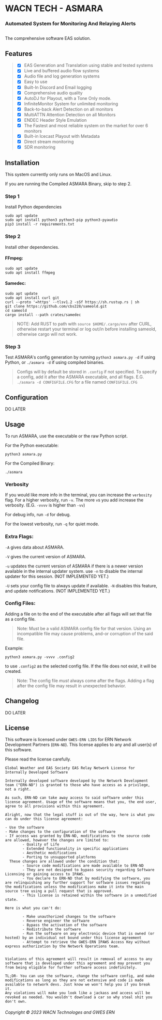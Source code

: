 # WACN TECH - ASMARA
### Automated System for Monitoring And Relaying Alerts

<IMG HERE WHEN AVAILABLE>

<STATS HERE WHEN AVAILABLE>

The comprehensive software EAS solution.

## Features
> - [x] EAS Generation and Translation using stable and tested systems
> - [x] Live and buffered audio flow systems
> - [x] Audio file and log generation systems
> - [x] Easy to use
> - [x] Built-In Discord and Email logging
> - [x] Comprehensive audio quality
> - [x] AutoDJ for Playout, with a Tone Only mode.
> - [x] InfiniteMonitor System for unlimited monitoring
> - [x] Back-to-back Alert Detection on all monitors
> - [x] MultiATTN Attention Detection on all Monitors
> - [x] ENDEC Header Style Emulation
> - [x] The Fastest and most reliable system on the market for over 6 monitors
> - [x] Built-in Icecast Playout with Metadata
> - [x] Direct stream monitoring
> - [x] SDR monitoring


## Installation
This system currently only runs on MacOS and Linux.

If you are running the Compiled ASMARA Binary, skip to step 2.

### Step 1
Install Python dependencies
```
sudo apt update
sudo apt install python3 python3-pip python3-pyaudio
pip3 install -r requirements.txt
```

### Step 2
Install other dependencies.
#### FFmpeg:
```
sudo apt update
sudo apt install ffmpeg
```
#### Samedec:
```
sudo apt update
sudo apt install curl git
curl --proto '=https' --tlsv1.2 -sSf https://sh.rustup.rs | sh
git clone https://github.com/cbs228/sameold.git
cd sameold
cargo install --path crates/samedec
```
> NOTE: Add RUST to path with `source $HOME/.cargo/env` after CURL, otherwise restart your terminal or log out/in before installing sameold, otherwise cargo will not work.

### Step 3
Test ASMARA's config generation by running
`python3 asmara.py -d` if using Python, or
`./asmara -d` if using compiled binaries.
> Configs will by default be stored in `.config` if not specified.
> To specify a config, add it after the ASMARA executable, and all flags.
> E.G. `./asmara -d CONFIGFILE.CFG` for a file named `CONFIGFILE.CFG`

## Configuration
DO LATER

## Usage
To run ASMARA, use the executable or the raw Python script.

For the Python executable:
```
python3 asmara.py
```
For the Compiled Binary:
```
./asmara
```

### Verbosity

If you would like more info in the terminal, you can increase the `verbosity` flag.
For a higher verbosity, run `-v`. The more `v`s you add increase the verbosity. (E.G. `-vvvv` is higher than `-vv`)

For debug info, run `-d` for debug.

For the lowest verbosity, run `-q` for quiet mode.

### Extra Flags:
`-A` gives data about ASMARA.

`-V` gives the current version of ASMARA.

`-u` updates the current version of ASMARA if there is a newer version available in the internal updater system. use `-n` to disable the internal updater for this session. (NOT IMPLEMENTED YET.)

`-U` sets your config file to always update if available. `-N` disables this feature, and update notifications. (NOT IMPLEMENTED YET.)

### Config Files:
Adding a file on to the end of the executable after all flags will set that file as a config file.
> Note: Must be a valid ASMARA config file for that version. Using an incompatible file may cause problems, and-or corruption of the said file.

Example:
```
python3 asmara.py -vvvv .config2
```
to use `.config2` as the selected config file. If the file does not exist, it will be created.
> Note: The config file *must* always come after the flags. Adding a flag after the config file may result in unexpected behavior.

## Changelog
DO LATER

## License
This software is licensed under `GWES-ERN LIDS` for ERN Network Development Partners (`ERN-ND`). This license applies to any and all user(s) of this software.

Please read the license carefully.

```
Global Weather and EAS Society EAS Relay Network License for Internally Developed Software

Internally developed software developed by the Network Development team ("ERN-ND") is granted to those who have access as a privilege, not a right.

As such, ERN-ND can take away access to said software under this license agreement. Usage of the software means that you, the end user, agree to all provisions within this agreement.

Alright, now that the legal stuff is out of the way, here is what you can do under this license agreement:

- Use the software
- Make changes to the configuration of the software
- If access was granted by ERN-ND, modifications to the source code are allowed, however the changes are limited to:
        - Quality of Life
        - Extended functionality in specific applications
        - Aesthetic modifications
        - Porting to unsupported platforms
  These changes are allowed under the condition that:
        - Source code modifications are made available to ERN-ND
        - They are not designed to bypass security regarding Software Licensing or gaining access to IPAWS.
        - You declare to ERN-ND that by modifying the software, you are relinquishing any further support for software issues regarding the modifications unless the modifications make it into the main source tree using a pull request that is approved.
        - This license is retained within the software in a unmodified state.

Here is what you can't do:

        - Make unauthorized changes to the software
        - Reverse engineer the software
        - Bypass the activation of the software
        - Redistribute the software
        - Run the software on any electronic device that is owned (or hosted) by an individual not bound under this license agreement
        - Attempt to retrieve the GWES-ERN IPAWS Access Key without express authorization by the Network Operations team.


Violations of this agreement will result in removal of access to any software that is developed under this agreement and may prevent you from being eligible for further software access indefinitely.

TL;DR- You can use the software, change the software config, and make modifications as long as they are not extensive and code is made available to network devs. Just know we won't help you if you break it.
Any violations will make you look like a jackass and access will be revoked as needed. You wouldn't download a car so why steal shit you don't own.
```

###### Copyright © 2023 WACN Technologes and GWES ERN
